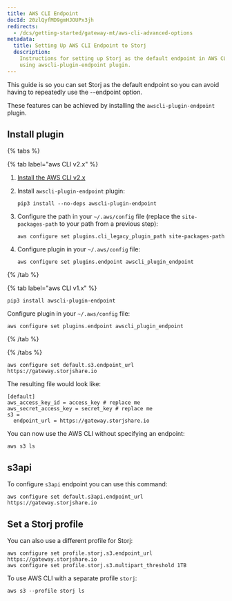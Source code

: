 ```yaml
---
title: AWS CLI Endpoint
docId: 20zlQyfMD9gmHJOUPx3jh
redirects:
  - /dcs/getting-started/gateway-mt/aws-cli-advanced-options
metadata:
  title: Setting Up AWS CLI Endpoint to Storj
  description:
    Instructions for setting up Storj as the default endpoint in AWS CLI
    using awscli-plugin-endpoint plugin.
---
```


This guide is so you can set Storj as the default endpoint so you can avoid having to repeatedly use the --endpoint option.

These features can be achieved by installing the `awscli-plugin-endpoint` plugin.

## Install plugin

{% tabs %}

{% tab label="aws CLI v2.x" %}

1.  [Install the AWS CLI v2.x](https://docs.aws.amazon.com/cli/latest/userguide/cli-chap-getting-started.html)

2.  Install `awscli-plugin-endpoint` plugin:

    ```shell
    pip3 install --no-deps awscli-plugin-endpoint
    ```

3.  Configure the path in your `~/.aws/config` file (replace the `site-packages-path` to your path from a previous step):

    ```shell
    aws configure set plugins.cli_legacy_plugin_path site-packages-path
    ```

4.  Configure plugin in your `~/.aws/config` file:

    ```shell
    aws configure set plugins.endpoint awscli_plugin_endpoint
    ```

{% /tab %}

{% tab label="aws CLI v1.x" %}

```shell
pip3 install awscli-plugin-endpoint
```

Configure plugin in your `~/.aws/config` file:

```shell
aws configure set plugins.endpoint awscli_plugin_endpoint
```

{% /tab %}

{% /tabs %}

```shell
aws configure set default.s3.endpoint_url https://gateway.storjshare.io
```

The resulting file would look like:

```none
[default]
aws_access_key_id = access_key # replace me
aws_secret_access_key = secret_key # replace me
s3 =
  endpoint_url = https://gateway.storjshare.io
```

You can now use the AWS CLI without specifying an endpoint:

```shell
aws s3 ls
```

## s3api

To configure `s3api` endpoint you can use this command:

```shell
aws configure set default.s3api.endpoint_url https://gateway.storjshare.io
```

## Set a Storj profile

You can also use a different profile for Storj:

```shell
aws configure set profile.storj.s3.endpoint_url https://gateway.storjshare.io
aws configure set profile.storj.s3.multipart_threshold 1TB
```

To use AWS CLI with a separate profile `storj`:

```shell
aws s3 --profile storj ls
```
